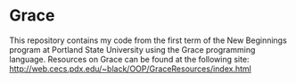# Grace
This repository contains my code from the first term of the New Beginnings program at Portland State University using the Grace programming language. Resources on Grace can be found at the following site: http://web.cecs.pdx.edu/~black/OOP/GraceResources/index.html
